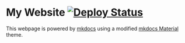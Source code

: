 # My Website [![Deploy Status](https://api.netlify.com/api/v1/badges/18bbc38c-4f8b-4ce3-ade1-64e5ae7ae05b/deploy-status)](https://app.netlify.com/sites/trusting-bassi-a6d09d/deploys)

This webpage is powered by [mkdocs](https://mkdocs.org) using a modified [mkdocs Material](https://squidfunk.github.io/mkdocs-material/) theme.
